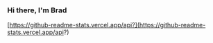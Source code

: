 ### Hi there, I'm Brad

[https://github-readme-stats.vercel.app/api?](https://github-readme-stats.vercel.app/api?)
